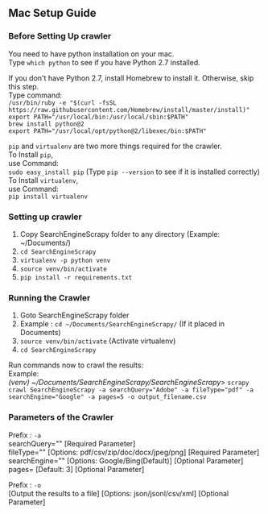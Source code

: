 ## Mac Setup Guide  
  
### Before Setting Up crawler  
You need to have python installation on your mac.  
Type `which python` to see if you have Python 2.7 installed.  
  
  
If you don't have Python 2.7, install Homebrew to install it. Otherwise, skip this step.  
Type command:  
`/usr/bin/ruby -e "$(curl -fsSL https://raw.githubusercontent.com/Homebrew/install/master/install)"`  
`export PATH="/usr/local/bin:/usr/local/sbin:$PATH"`  
`brew install python@2`  
`export PATH="/usr/local/opt/python@2/libexec/bin:$PATH"`  
  
`pip` and `virtualenv` are two more things required for the crawler.  
To Install `pip`,  
use Command:  
`sudo easy_install pip` (Type `pip --version` to see if it is installed correctly)  
To Install `virtualenv`,  
use Command:  
`pip install virtualenv`  
  
  
### Setting up crawler  
1. Copy SearchEngineScrapy folder to any directory (Example: ~/Documents/)  
2. `cd SearchEngineScrapy`   
3. `virtualenv -p python venv`  
4. `source venv/bin/activate`  
5. `pip install -r requirements.txt`  
  
  
### Running the Crawler  
1. Goto SearchEngineScrapy folder   
2. Example : `cd ~/Documents/SearchEngineScrapy/` (If it placed in Documents)  
3. `source venv/bin/activate` (Activate virtualenv)  
4. `cd SearchEngineScrapy`  
  
Run commands now to crawl the results:  
Example:  
*(venv) ~/Documents/SearchEngineScrapy/SearchEngineScrapy*> `scrapy crawl SearchEngineScrapy -a searchQuery="Adobe" -a fileType="pdf" -a searchEngine="Google" -a pages=5 -o output_filename.csv`   
  
### Parameters of the Crawler  
Prefix : `-a`  
searchQuery="<your search query>" [Required Parameter]   
fileType="<filetype you want to search for>" [Options: pdf/csv/zip/doc/docx/jpeg/png] [Required Parameter]  
searchEngine="<your search engine>" [Options: Google/Bing(Default)] [Optional Parameter]   
pages=<number of pages to crawl> [Default: 3] [Optional Parameter]  
  
Prefix : `-o`  
<filename> [Output the results to a file] [Options: json/jsonl/csv/xml] [Optional Parameter]  